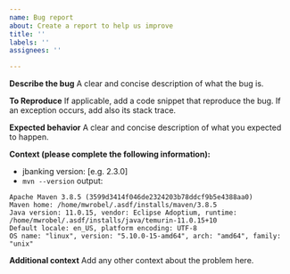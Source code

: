 ```yaml
---
name: Bug report
about: Create a report to help us improve
title: ''
labels: ''
assignees: ''

---
```


**Describe the bug**
A clear and concise description of what the bug is.

**To Reproduce**
If applicable, add a code snippet that reproduce the bug. If an exception occurs, add also its stack trace.

**Expected behavior**
A clear and concise description of what you expected to happen.

**Context (please complete the following information):**

- jbanking version: [e.g. 2.3.0]
- `mvn --version` output:

```
Apache Maven 3.8.5 (3599d3414f046de2324203b78ddcf9b5e4388aa0)
Maven home: /home/mwrobel/.asdf/installs/maven/3.8.5
Java version: 11.0.15, vendor: Eclipse Adoptium, runtime: /home/mwrobel/.asdf/installs/java/temurin-11.0.15+10
Default locale: en_US, platform encoding: UTF-8
OS name: "linux", version: "5.10.0-15-amd64", arch: "amd64", family: "unix"
```

**Additional context**
Add any other context about the problem here.

